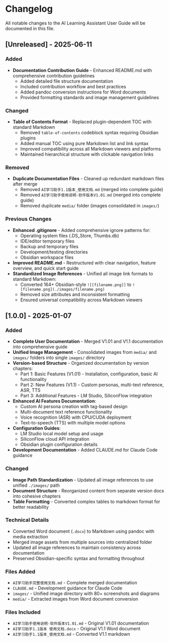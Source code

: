 # Changelog

All notable changes to the AI Learning Assistant User Guide will be documented in this file.

## [Unreleased] - 2025-06-11

### Added
- **Documentation Contribution Guide** - Enhanced README.md with comprehensive contribution guidelines
  - Added detailed file structure documentation
  - Included contribution workflow and best practices
  - Added pandoc conversion instructions for Word documents
  - Provided formatting standards and image management guidelines

### Changed
- **Table of Contents Format** - Replaced plugin-dependent TOC with standard Markdown
  - Removed `table-of-contents` codeblock syntax requiring Obsidian plugins
  - Added manual TOC using pure Markdown list and link syntax
  - Improved compatibility across all Markdown viewers and platforms
  - Maintained hierarchical structure with clickable navigation links

### Removed
- **Duplicate Documentation Files** - Cleaned up redundant markdown files after merge
  - Removed `AI学习助手1.1版本_使用文档.md` (merged into complete guide)
  - Removed `AI学习助手使用说明-软件版本V1.01.md` (merged into complete guide)  
  - Removed duplicate `media/` folder (images consolidated in `images/`)

### Previous Changes
- **Enhanced .gitignore** - Added comprehensive ignore patterns for:
  - Operating system files (.DS_Store, Thumbs.db)
  - IDE/editor temporary files
  - Backup and temporary files
  - Development/testing directories
  - Obsidian workspace files
- **Improved README.md** - Restructured with clear navigation, feature overview, and quick start guide
- **Standardized Image References** - Unified all image link formats to standard Markdown:
  - Converted 164+ Obsidian-style `![[filename.png]]` to `![filename.png](./images/filename.png)`
  - Removed size attributes and inconsistent formatting
  - Ensured universal compatibility across Markdown viewers

## [1.0.0] - 2025-01-07

### Added
- **Complete User Documentation** - Merged V1.01 and V1.1 documentation into comprehensive guide
- **Unified Image Management** - Consolidated images from `media/` and `images/` folders into single `images/` directory
- **Version-based Structure** - Organized documentation by version chapters:
  - Part 1: Basic Features (V1.01) - Installation, configuration, basic AI functionality
  - Part 2: New Features (V1.1) - Custom personas, multi-text reference, ASR, TTS
  - Part 3: Additional Features - LM Studio, SiliconFlow integration
- **Enhanced AI Features Documentation**:
  - Custom AI persona creation with tag-based design
  - Multi-document text reference functionality  
  - Voice recognition (ASR) with CPU/CUDA deployment
  - Text-to-speech (TTS) with multiple model options
- **Configuration Guides**:
  - LM Studio local model setup and usage
  - SiliconFlow cloud API integration
  - Obsidian plugin configuration details
- **Development Documentation** - Added CLAUDE.md for Claude Code guidance

### Changed
- **Image Path Standardization** - Updated all image references to use unified `./images/` path
- **Document Structure** - Reorganized content from separate version docs into cohesive chapters
- **Table Formatting** - Converted complex tables to markdown format for better readability

### Technical Details
- Converted Word document (`.docx`) to Markdown using pandoc with media extraction
- Merged image assets from multiple sources into centralized folder
- Updated all image references to maintain consistency across documentation
- Preserved Obsidian-specific syntax and formatting throughout

### Files Added
- `AI学习助手完整使用文档.md` - Complete merged documentation
- `CLAUDE.md` - Development guidance for Claude Code
- `images/` - Unified image directory with 80+ screenshots and diagrams
- `media/` - Extracted images from Word document conversion

### Files Included
- `AI学习助手使用说明-软件版本V1.01.md` - Original V1.01 documentation
- `AI学习助手1.1版本 使用文档.docx` - Original V1.1 Word document
- `AI学习助手1.1版本_使用文档.md` - Converted V1.1 markdown